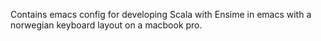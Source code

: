 Contains emacs config for developing Scala with Ensime in emacs with a norwegian keyboard layout on a macbook pro.
